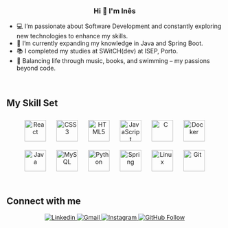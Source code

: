 ### <div align="center">Hi 👋 I'm Inês</div>  
  

- 💻 I’m passionate about Software Development and constantly exploring new technologies to enhance my skills.
- 🔭 I’m currently expanding my knowledge in Java and Spring Boot. 
- 📚 I completed my studies at SWitCH(dev) at ISEP, Porto. 
- 🌟 Balancing life through music, books, and swimming – my passions beyond code.
  
<br/>  

## My Skill Set  
<div align="center">  
<a href="https://reactjs.org/" target="_blank"><img style="margin: 10px" src="https://profilinator.rishav.dev/skills-assets/react-original-wordmark.svg" alt="React" height="50" /></a>  
<a href="https://www.w3schools.com/css/" target="_blank"><img style="margin: 10px" src="https://profilinator.rishav.dev/skills-assets/css3-original-wordmark.svg" alt="CSS3" height="50" /></a>  
<a href="https://en.wikipedia.org/wiki/HTML5" target="_blank"><img style="margin: 10px" src="https://profilinator.rishav.dev/skills-assets/html5-original-wordmark.svg" alt="HTML5" height="50" /></a>  
<a href="https://www.javascript.com/" target="_blank"><img style="margin: 10px" src="https://profilinator.rishav.dev/skills-assets/javascript-original.svg" alt="JavaScript" height="50" /></a>  
<a href="https://www.cprogramming.com/" target="_blank"><img style="margin: 10px" src="https://profilinator.rishav.dev/skills-assets/c-original.svg" alt="C" height="50" /></a>  
<a href="https://www.docker.com/" target="_blank"><img style="margin: 10px" src="https://profilinator.rishav.dev/skills-assets/docker-original-wordmark.svg" alt="Docker" height="50" /></a>  
<a href="https://www.java.com/" target="_blank"><img style="margin: 10px" src="https://profilinator.rishav.dev/skills-assets/java-original-wordmark.svg" alt="Java" height="50" /></a>  
<a href="https://www.mysql.com/" target="_blank"><img style="margin: 10px" src="https://profilinator.rishav.dev/skills-assets/mysql-original-wordmark.svg" alt="MySQL" height="50" /></a>  
<a href="https://www.python.org/" target="_blank"><img style="margin: 10px" src="https://profilinator.rishav.dev/skills-assets/python-original.svg" alt="Python" height="50" /></a>  
<a href="https://docs.spring.io/spring-framework/docs/3.0.x/reference/expressions.html#:~:text=The%20Spring%20Expression%20Language%20(SpEL,and%20basic%20string%20templating%20functionality." target="_blank"><img style="margin: 10px" src="https://profilinator.rishav.dev/skills-assets/springio-icon.svg" alt="Spring" height="50" /></a>  
<a href="https://www.linux.org/" target="_blank"><img style="margin: 10px" src="https://profilinator.rishav.dev/skills-assets/linux-original.svg" alt="Linux" height="50" /></a>  
<a href="https://github.com/" target="_blank"><img style="margin: 10px" src="https://profilinator.rishav.dev/skills-assets/git-scm-icon.svg" alt="Git" height="50" /></a>  
</div>  

<br/>  

## Connect with me  
<div align="center">
  <a href="https://www.linkedin.com/in/ines-s-lemos/" target="_blank">
    <img src="https://img.shields.io/badge/-LinkedIn-blue?style=flat&logo=Linkedin&logoColor=white" alt="Linkedin" style="margin-bottom: 5px;">
  </a>
    <a href="mailto:ines.sousalemos@gmail.com" target="_blank">
    <img src="https://img.shields.io/badge/-Gmail-c14438?style=flat&logo=Gmail&logoColor=white" alt="Gmail" style="margin-bottom: 5px;">
  </a>
  <a href="https://www.instagram.com/inessousalemos" target="_blank">
    <img src="https://img.shields.io/badge/-Instagram-purple?logo=instagram&logoColor=white" alt="Instagram" style="margin-bottom: 5px;">
  </a>
  <a href="https://github.com/vapreace" target="_blank">
    <img src="https://img.shields.io/github/followers/vapreace?label=Follow&style=social" alt="GitHub Follow" style="margin-bottom: 5px;">
  </a>
</div>



  
